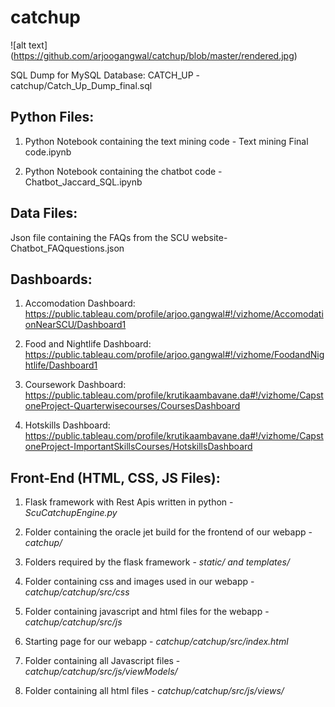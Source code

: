 # catchup

![alt text] (https://github.com/arjoogangwal/catchup/blob/master/rendered.jpg)

SQL Dump for MySQL Database: CATCH_UP - catchup/Catch_Up_Dump_final.sql


## Python Files: 

1. Python Notebook containing the text mining code - Text mining Final code.ipynb

2. Python Notebook containing the chatbot code - Chatbot_Jaccard_SQL.ipynb

## Data Files: 

Json file containing the FAQs from the SCU website- Chatbot_FAQquestions.json

## Dashboards:

1. Accomodation Dashboard: https://public.tableau.com/profile/arjoo.gangwal#!/vizhome/AccomodationNearSCU/Dashboard1

2. Food and Nightlife Dashboard: https://public.tableau.com/profile/arjoo.gangwal#!/vizhome/FoodandNightlife/Dashboard1

3. Coursework Dashboard: https://public.tableau.com/profile/krutikaambavane.da#!/vizhome/CapstoneProject-Quarterwisecourses/CoursesDashboard

4. Hotskills Dashboard: https://public.tableau.com/profile/krutikaambavane.da#!/vizhome/CapstoneProject-ImportantSkillsCourses/HotskillsDashboard

## Front-End (HTML, CSS, JS Files):

1. Flask framework with Rest Apis written in python - *ScuCatchupEngine.py*

2. Folder containing the oracle jet build for the frontend of our webapp - *catchup/*

3. Folders required by the flask framework -  *static/ and templates/*

4. Folder containing css and images used in our webapp - *catchup/catchup/src/css*

5. Folder containing javascript and html files for the webapp - *catchup/catchup/src/js*

6. Starting page for our webapp - *catchup/catchup/src/index.html*

7. Folder containing all Javascript files - *catchup/catchup/src/js/viewModels/*

8. Folder containing all html files - *catchup/catchup/src/js/views/* 
